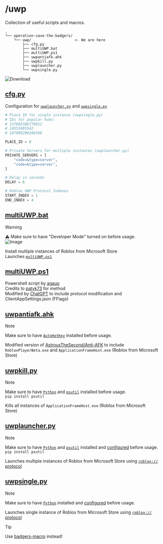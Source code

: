 # /uwp
Collection of useful scripts and macros.
```
.
└── operation-save-the-badgers/
    └── uwp/                    <- We are here
        ├── cfg.py
        ├── multiUWP.bat
        ├── multiUWP.ps1
        ├── uwpantiafk.ahk
        ├── uwpkill.py
        ├── uwplauncher.py
        └── uwpsingle.py
```

![[Download](https://img.shields.io/badge/DOWNLOAD-0077B6?style=for-the-badge&labelColor=black&color=0077B6&logo=github&logoColor=white)](https://github.com/hich4t/operation-save-the-badgers/releases/latest)

## [cfg.py](/cfg.py)
Configuration for [`uwplauncher.py`](#uwplauncherpy) and [`uwpsingle.py`](#uwpsinglepy)
```py
# Place ID for single instance (uwpsingle.py)
# IDs for popular hubs:
# 137685386779012
# 14553405542
# 107989209286390

PLACE_ID = 0

# Private Servers for multiple instances (uwplauncher.py)
PRIVATE_SERVERS = [
    "code=&type=server",
    "code=&type=server",
]

# Delay in seconds
DELAY = 6

# Roblox UWP Protocol Indexes
START_INDEX = 1
END_INDEX = 4
```

## [multiUWP.bat](/multiUWP.bat)
> [!WARNING]  
> ⚠ Make sure to have "Developer Mode" turned on before usage.  
> ![Image](https://github.com/user-attachments/assets/31c83a32-e629-4a86-b714-ad8de1b08095)

Install multiple instances of Roblox from Microsoft Store  
Launches [`multiUWP.ps1`](#multiUWPps1)

## [multiUWP.ps1](/multiUWP.ps1)
Powershell script by [agauo](https://www.reddit.com/user/agauo/)  
Credits to [patyk73](https://github.com/Patrosi73) for method  
Modified by [ChatGPT](https://chat.openai.com/) to include protocol modification and ClientAppSettings.json (FFlags)  

## [uwpantiafk.ahk](/uwpantiafk.ahk)
> [!NOTE]  
> Make sure to have [`AutoHotKey`](https://www.autohotkey.com/) installed before usage.

Modified version of [AstrouxTheSecond/Anti-AFK](https://github.com/AstrouxTheSecond/Anti-AFK) to include `RobloxPlayerBeta.exe` and `ApplicationFrameHost.exe` (Roblox from Microsoft Store)

## [uwpkill.py](/uwpkill.py)
> [!NOTE]  
> Make sure to have [`Python`](https://www.python.org/) and [`psutil`](https://pypi.org/project/psutil/) installed before usage.  
> ```pip install psutil```  

Kills all instances of `ApplicationFrameHost.exe` (Roblox from Microsoft Store)

## [uwplauncher.py](/uwplauncher.py)
> [!NOTE]  
> Make sure to have [`Python`](https://www.python.org/) and [`psutil`](https://pypi.org/project/psutil/) installed and [configured](#cfgpy) before usage.  
> ```pip install psutil```

Launches multiple instances of Roblox from Microsoft Store using [`roblox://` protocol](https://github.com/bloxstraplabs/bloxstrap/wiki/A-deep-dive-on-how-the-Roblox-bootstrapper-works#protocoluri-handling)

## [uwpsingle.py](/uwpsingle.py)
> [!NOTE]  
> Make sure to have [`Python`](https://www.python.org/) installed and [configured](#cfgpy) before usage.  

Launches single instance of Roblox from Microsoft Store using [`roblox://` protocol](https://github.com/bloxstraplabs/bloxstrap/wiki/A-deep-dive-on-how-the-Roblox-bootstrapper-works#protocoluri-handling)


> [!TIP]  
> Use [badgers-macro](https://github.com/actuallyasmartname/badgers-macro) instead!